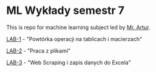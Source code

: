 # ML Wykłady semestr 7
This is repo for machine learning subject led by [Mr. Artur](https://zacniewski.github.io/). 

[LAB-1](https://github.com/AdamSzr/wstep-do-ml-21662/tree/main/Lab1) -  "Powtórka operacji na tablicach i macierzach"

[LAB-2](https://github.com/AdamSzr/wstep-do-ml-21662/tree/main/Lab2) - "Praca z plikami"

[LAB-3](https://github.com/AdamSzr/wstep-do-ml-21662/tree/main/Lab3) - "Web Scraping i zapis danych do Excela"

